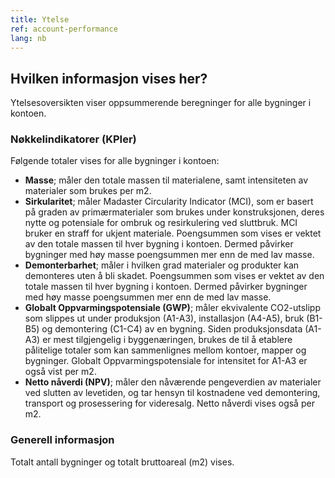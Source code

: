 ```yaml
---
title: Ytelse
ref: account-performance
lang: nb
---
```


## Hvilken informasjon vises her?
Ytelsesoversikten viser oppsummerende beregninger for alle bygninger i kontoen.

### Nøkkelindikatorer (KPIer)
Følgende totaler vises for alle bygninger i kontoen:

- **Masse**; måler den totale massen til materialene, samt intensiteten av materialer som brukes per m2.
- **Sirkularitet**; måler Madaster Circularity Indicator (MCI), som er basert på graden av primærmaterialer som brukes under konstruksjonen, deres nytte og potensiale for ombruk og resirkulering ved sluttbruk. MCI bruker en straff for ukjent materiale. Poengsummen som vises er vektet av den totale massen til hver bygning i kontoen. Dermed påvirker bygninger med høy masse poengsummen mer enn de med lav masse.
- **Demonterbarhet**; måler i hvilken grad materialer og produkter kan demonteres uten å bli skadet. Poengsummen som vises er vektet av den totale massen til hver bygning i kontoen. Dermed påvirker bygninger med høy masse poengsummen mer enn de med lav masse.
- **Globalt Oppvarmingspotensiale (GWP)**; måler ekvivalente CO2-utslipp som slippes ut under produksjon (A1-A3), installasjon (A4-A5), bruk (B1-B5) og demontering (C1-C4) av en bygning. Siden produksjonsdata (A1-A3) er mest tilgjengelig i byggenæringen, brukes de til å etablere pålitelige totaler som kan sammenlignes mellom kontoer, mapper og bygninger. Globalt Oppvarmingspotensiale for intensitet for A1-A3 er også vist per m2.
- **Netto nåverdi (NPV)**; måler den nåværende pengeverdien av materialer ved slutten av levetiden, og tar hensyn til kostnadene ved demontering, transport og prosessering for videresalg. Netto nåverdi vises også per m2.

### Generell informasjon
Totalt antall bygninger og totalt bruttoareal (m2) vises.
